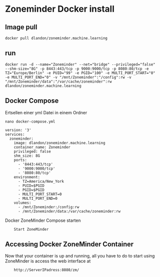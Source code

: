 # Zoneminder Docker install

## Image pull

```
docker pull dlandon/zoneminder.machine.learning
```

## run

```
docker run -d --name="Zoneminder" --net="bridge" --privileged="false" --shm-size="8G" -p 8443:443/tcp -p 9000:9000/tcp -p 8080:80/tcp -e TZ="Europe/Berlin" -e PUID="99" -e PGID="100" -e MULTI_PORT_START="0" -e MULTI_PORT_END="0" -v "/mnt/Zoneminder":"/config":rw -v "/mnt/Zoneminder/data":"/var/cache/zoneminder":rw dlandon/zoneminder.machine.learning
```

## Docker Compose

Ertsellen einer yml Datei in einem Ordner 

    nano docker-compose.yml

```
version: '3'
services:
  zoneminder:
    image: dlandon/zoneminder.machine.learning
    container_name: Zoneminder
    privileged: false
    shm_size: 8G
    ports:
      - '8443:443/tcp'
      - '9000:9000/tcp'
      - '8080:80/tcp'
    environment:
      - TZ=America/New_York
      - PUID=$PGID
      - PGID=$PGID
      - MULTI_PORT_START=0
      - MULTI_PORT_END=0
    volumes:
      - /mnt/Zoneminder:/config:rw
      - /mnt/Zoneminder/data:/var/cache/zoneminder:rw
```
Docker ZoneMinder Compose starten

        Start ZoneMinder

## Accessing Docker ZoneMinder Container

Now that your container is up and running, all you have to do to start using ZoneMinder is access the web interface at 

        http://ServerIPadress:8080/zm/
